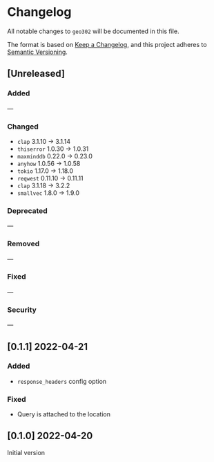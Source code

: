 # Changelog

All notable changes to `geo302` will be documented in this file.

The format is based on [Keep a Changelog](https://keepachangelog.com/en/1.0.0/),
and this project adheres to [Semantic Versioning](https://semver.org/spec/v2.0.0.html).

## [Unreleased]

### Added

—

### Changed

- `clap` 3.1.10 -> 3.1.14
- `thiserror` 1.0.30 -> 1.0.31
- `maxminddb` 0.22.0 -> 0.23.0
- `anyhow` 1.0.56 -> 1.0.58
- `tokio` 1.17.0 -> 1.18.0
- `reqwest` 0.11.10 -> 0.11.11
-  `clap` 3.1.18 -> 3.2.2 
- `smallvec` 1.8.0 -> 1.9.0

### Deprecated

—

### Removed

—

### Fixed

—

### Security

—

## [0.1.1] 2022-04-21

### Added

- `response_headers` config option

### Fixed

- Query is attached to the location

## [0.1.0] 2022-04-20

Initial version
